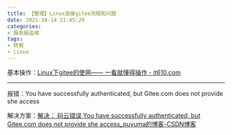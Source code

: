 ```yaml
---
title: 【整理】Linux连接gitee流程和问题
date: 2021-10-14 21:45:29
categories:
- 服务器运维
tags:
- 转载
- Linux
---
```


基本操作：[Linux下gitee的使用—— 一看就懂得操作 - it610.com](https://www.it610.com/article/1282320751600353280.htm)

---

报错：You have successfully authenticated, but Gitee.com does not provide she access

解决方案：[解决： 码云错误 You have successfully authenticated, but Gitee.com does not provide she access_puyuma的博客-CSDN博客](https://blog.csdn.net/qq_39380155/article/details/106229359)
